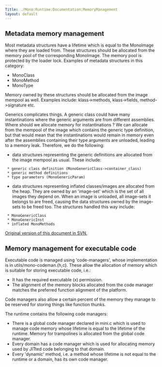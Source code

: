 ```yaml
---
Title: ./Mono:Runtime:Documentation:MemoryManagement
layout: default
---
```


Metadata memory management
--------------------------

Most metadata structures have a lifetime which is equal to the MonoImage
where they are loaded from. These structures should be allocated from
the memory pool of the corresponding MonoImage. The memory pool is
protected by the loader lock. Examples of metadata structures in this
category:

-   MonoClass
-   MonoMethod
-   MonoType

Memory owned by these structures should be allocated from the image
mempool as well. Examples include: klass-\>methods, klass-\>fields,
method-\>signature etc.

Generics complicates things. A generic class could have many
instantinations where the generic arguments are from different
assemblies. Where should we allocate memory for instantinations ? We can
allocate from the mempool of the image which contains the generic type
definition, but that would mean that the instantinations would remain in
memory even after the assemblies containing their type arguments are
unloaded, leading to a memory leak. Therefore, we do the following:

-   data structures representing the generic definitions are allocated
    from the image mempool as usual. These include:

` * generic class definition (MonoGenericClass->container_class)`\
` * generic method definitions`\
` * type parameters (MonoGenericParam)`

-   data structures representing inflated classes/images are allocated
    from the heap. They are owned by an 'image-set' which is the set of
    all images they depend on. When an image is unloaded, all image-sets
    it belongs to are freed, causing the data structures owned by the
    image-sets to be freed too. The structures handled this way include:

` * MonoGenericClass`\
` * MonoGenericInst`\
` * inflated MonoMethods`

[Original version of this document in
SVN.](http://anonsvn.mono-project.com/viewvc/trunk/mono/docs/memory-management.txt?revision=85938&view=markup)

Memory management for executable code
-------------------------------------

Executable code is managed using 'code-managers', whose implementation
is in utils/mono-codeman.{h,c}. These allow the allocation of memory
which is suitable for storing executable code, i.e.:

-   It has the required executable (x) permission.
-   The alignment of the memory blocks allocated from the code manager
    matches the preferred function alignment of the platform.

Code managers also allow a certain percent of the memory they manage to
be reserved for storing things like function thunks.

The runtime contains the following code managers:

-   There is a global code manager declared in mini.c which is used to
    manage code memory whose lifetime is equal to the lifetime of the
    runtime. Memory for trampolines is allocated from the global code
    manager.
-   Every domain has a code manager which is used for allocating memory
    used by JITted code belonging to that domain.
-   Every 'dynamic' method, i.e. a method whose lifetime is not equal to
    the runtime or a domain, has its own code manager.
